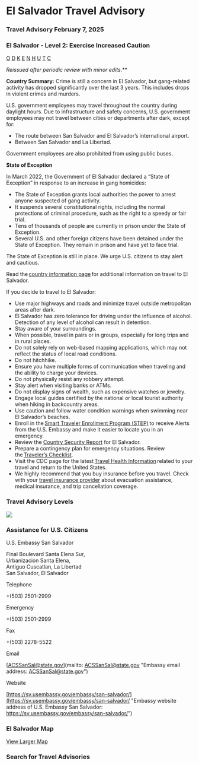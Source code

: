 # El Salvador Travel Advisory

### Travel Advisory February 7, 2025

### El Salvador - Level 2: Exercise Increased Caution

[O](javascript:void(0); "Tool Tip: Other")
[D](javascript:void(0); "Tool Tip: Wrongful Detention")
[K](javascript:void(0); "Tool Tip: Kidnap and Hostage")
[E](javascript:void(0); "Tool Tip: Event")
[N](javascript:void(0); "Tool Tip: Disaster")
[H](javascript:void(0); "Tool Tip: Health")
[U](javascript:void(0); "Tool Tip: Civil Unrest")
[T](javascript:void(0); "Tool Tip: Terrorism")
[C](javascript:void(0); "Tool Tip: Crimes")

**Reissued after periodic review with minor edits*.***

**Country Summary:** Crime is still a concern in El Salvador, but gang-related activity has dropped significantly over the last 3 years. This includes drops in violent crimes and murders.

U.S. government employees may travel throughout the country during daylight hours. Due to infrastructure and safety concerns, U.S. government employees may not travel between cities or departments after dark, except for:

* The route between San Salvador and El Salvador’s international airport.
* Between San Salvador and La Libertad.

Government employees are also prohibited from using public buses.

**State of Exception**

In March 2022, the Government of El Salvador declared a “State of Exception” in response to an increase in gang homicides:

* The State of Exception grants local authorities the power to arrest anyone suspected of gang activity.
* It suspends several constitutional rights, including the normal protections of criminal procedure, such as the right to a speedy or fair trial.
* Tens of thousands of people are currently in prison under the State of Exception.
* Several U.S. and other foreign citizens have been detained under the State of Exception. They remain in prison and have yet to face trial.

The State of Exception is still in place. We urge U.S. citizens to stay alert and cautious.

Read the [country information page](https://travel.state.gov/content/travel/en/international-travel/International-Travel-Country-Information-Pages/ElSalvador.html) for additional information on travel to El Salvador.

If you decide to travel to El Salvador:

* Use major highways and roads and minimize travel outside metropolitan areas after dark.
* El Salvador has zero tolerance for driving under the influence of alcohol. Detection of any level of alcohol can result in detention.
* Stay aware of your surroundings.
* When possible, travel in pairs or in groups, especially for long trips and in rural places.
* Do not solely rely on web-based mapping applications, which may not reflect the status of local road conditions.
* Do not hitchhike.
* Ensure you have multiple forms of communication when traveling and the ability to charge your devices.
* Do not physically resist any robbery attempt.
* Stay alert when visiting banks or ATMs.
* Do not display signs of wealth, such as expensive watches or jewelry.
* Engage local guides certified by the national or local tourist authority when hiking in backcountry areas.
* Use caution and follow water condition warnings when swimming near El Salvador’s beaches.
* Enroll in the [Smart Traveler Enrollment Program (STEP)](https://step.state.gov/) to receive Alerts from the U.S. Embassy and make it easier to locate you in an emergency.
* Review the [Country Security Report](https://www.osac.gov/Content/Browse/Report?subContentTypes=Country%20Security%20Report) for El Salvador.
* Prepare a contingency plan for emergency situations. Review the [Traveler’s Checklist](https://travel.state.gov/content/passports/en/go/checklist.html).
* Visit the CDC page for the latest [Travel Health Information](https://wwwnc.cdc.gov/travel/destinations/traveler/none/el-salvador) related to your travel and return to the United States.
* We highly recommend that you buy insurance before you travel. Check with your [travel insurance provider](https://travel.state.gov/content/travel/en/international-travel/before-you-go/your-health-abroad/Insurance_Coverage_Overseas.html) about evacuation assistance, medical insurance, and trip cancellation coverage.

### Travel Advisory Levels

[![](/content/dam/NEWTravelAssets/images/travel-levelv1.svg)](/content/travel/en/international-travel/before-you-go/about-our-new-products.html "Travel Advisory Levels")

### Assistance for U.S. Citizens

U.S. Embassy San Salvador

Final Boulevard Santa Elena Sur,  
Urbanizacion Santa Elena,  
Antiguo Cuscatlan, La Libertad  
San Salvador, El Salvador

Telephone

+(503) 2501-2999

Emergency

+(503) 2501-2999

Fax

+(503) 2278-5522

Email

[ACSSanSal@state.gov](mailto: ACSSanSal@state.gov "Embassy email address: ACSSanSal@state.gov")

Website

[https://sv.usembassy.gov/embassy/san-salvador/](https://sv.usembassy.gov/embassy/san-salvador/ "Embassy website address of U.S. Embassy San Salvador: https://sv.usembassy.gov/embassy/san-salvador/")

### El Salvador Map

[View Larger Map](https://travelmaps.state.gov/TSGMap/?extent=-94.119884166,11.183272604,-83.481339558,16.598518802 "Map of El Salvador")



### Search for Travel Advisories